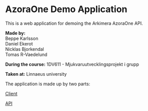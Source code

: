 # AzoraOne Demo Application

This is a web application for demoing the Arkimera AzoraOne API.

**Made by:**  
Beppe Karlsson  
Daniel Ekerot  
Nicklas Bjorkendal  
Tomas R-Vaedelund  

**During the course:** 1DV611 - Mjukvaruutvecklingsprojekt i grupp  

**Taken at:** Linnaeus university

The application is made up by two parts:

[Client](https://github.com/Ekerot/arkimera-robotics-project/blob/master/client/README.md)

[API](https://github.com/Ekerot/arkimera-robotics-project/tree/master/api/README.md)
